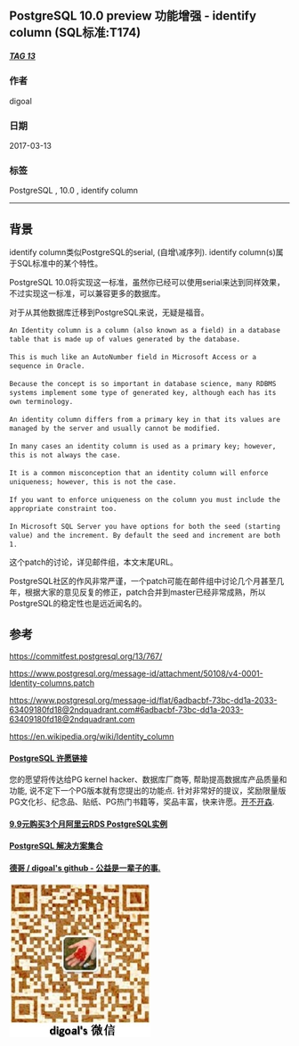 ## PostgreSQL 10.0 preview 功能增强 - identify column (SQL标准:T174)  
##### [TAG 13](../class/13.md)
                                                                      
### 作者                                                                                                                   
digoal                                                                 
                                                                        
### 日期                                                                   
2017-03-13                                                                  
                                                                    
### 标签                                                                 
PostgreSQL , 10.0 , identify column      
                                                                      
----                                                                
                                                                         
## 背景                                               
identify column类似PostgreSQL的serial, (自增\减序列). identify column(s)属于SQL标准中的某个特性。  
  
PostgreSQL 10.0将实现这一标准，虽然你已经可以使用serial来达到同样效果，不过实现这一标准，可以兼容更多的数据库。  
  
对于从其他数据库迁移到PostgreSQL来说，无疑是福音。  
  
```  
An Identity column is a column (also known as a field) in a database table that is made up of values generated by the database.   
  
This is much like an AutoNumber field in Microsoft Access or a sequence in Oracle.   
  
Because the concept is so important in database science, many RDBMS systems implement some type of generated key, although each has its own terminology.  
  
An identity column differs from a primary key in that its values are managed by the server and usually cannot be modified.   
  
In many cases an identity column is used as a primary key; however, this is not always the case.  
  
It is a common misconception that an identity column will enforce uniqueness; however, this is not the case.   
  
If you want to enforce uniqueness on the column you must include the appropriate constraint too.  
  
In Microsoft SQL Server you have options for both the seed (starting value) and the increment. By default the seed and increment are both 1.  
```  
  
这个patch的讨论，详见邮件组，本文末尾URL。  
  
PostgreSQL社区的作风非常严谨，一个patch可能在邮件组中讨论几个月甚至几年，根据大家的意见反复的修正，patch合并到master已经非常成熟，所以PostgreSQL的稳定性也是远近闻名的。
            
## 参考                      
https://commitfest.postgresql.org/13/767/  
  
https://www.postgresql.org/message-id/attachment/50108/v4-0001-Identity-columns.patch  
  
https://www.postgresql.org/message-id/flat/6adbacbf-73bc-dd1a-2033-63409180fd18@2ndquadrant.com#6adbacbf-73bc-dd1a-2033-63409180fd18@2ndquadrant.com  
  
https://en.wikipedia.org/wiki/Identity_column  
  
  
  
  
  
  
  
  
  
  
  
  
  
  
  
  
  
  
  
  
  
  
  
  
  
  
  
  
  
  
  
  
  
  
  
  
  
  
  
  
  
  
  
  
  
  
  
  
  
  
  
  
  
  
  
  
  
  
  
  
  
  
  
  
  
  
  
  
  
  
  
  
  
#### [PostgreSQL 许愿链接](https://github.com/digoal/blog/issues/76 "269ac3d1c492e938c0191101c7238216")
您的愿望将传达给PG kernel hacker、数据库厂商等, 帮助提高数据库产品质量和功能, 说不定下一个PG版本就有您提出的功能点. 针对非常好的提议，奖励限量版PG文化衫、纪念品、贴纸、PG热门书籍等，奖品丰富，快来许愿。[开不开森](https://github.com/digoal/blog/issues/76 "269ac3d1c492e938c0191101c7238216").  
  
  
#### [9.9元购买3个月阿里云RDS PostgreSQL实例](https://www.aliyun.com/database/postgresqlactivity "57258f76c37864c6e6d23383d05714ea")
  
  
#### [PostgreSQL 解决方案集合](https://yq.aliyun.com/topic/118 "40cff096e9ed7122c512b35d8561d9c8")
  
  
#### [德哥 / digoal's github - 公益是一辈子的事.](https://github.com/digoal/blog/blob/master/README.md "22709685feb7cab07d30f30387f0a9ae")
  
  
![digoal's wechat](../pic/digoal_weixin.jpg "f7ad92eeba24523fd47a6e1a0e691b59")
  
